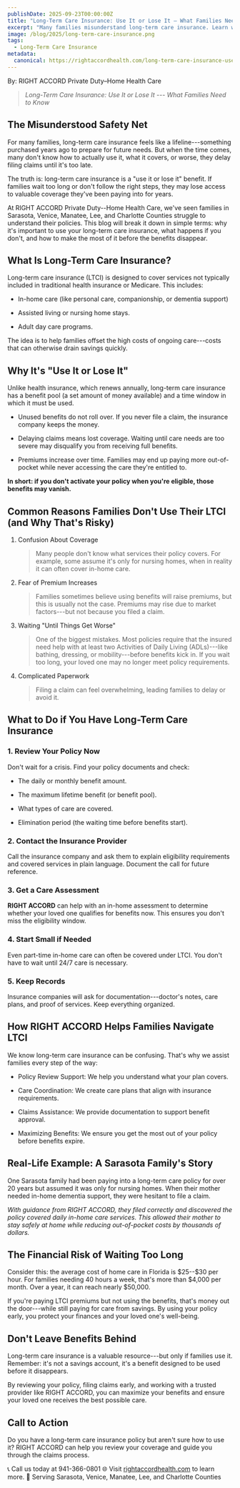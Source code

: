 ```yaml
---
publishDate: 2025-09-23T00:00:00Z
title: "Long-Term Care Insurance: Use It or Lose It — What Families Need to Know"
excerpt: "Many families misunderstand long-term care insurance. Learn why it's important to use benefits before they expire."
image: /blog/2025/long-term-care-insurance.png
tags:
  - Long-Term Care Insurance
metadata:
  canonical: https://rightaccordhealth.com/long-term-care-insurance-use-it-or-lose-it
---
```

By: RIGHT ACCORD Private Duty–Home Health Care

> *Long-Term Care Insurance: Use It or Lose It --- What Families Need
> to Know*

## The Misunderstood Safety Net

For many families, long-term care insurance feels like a
lifeline---something purchased years ago to prepare for future needs.
But when the time comes, many don't know how to actually use it, what it
covers, or worse, they delay filing claims until it's too late.

The truth is: long-term care insurance is a "use it or lose it"
benefit. If families wait too long or don't follow the right steps, they
may lose access to valuable coverage they've been paying into for
years.

At RIGHT ACCORD Private Duty--Home Health Care, we've seen families in
Sarasota, Venice, Manatee, Lee, and Charlotte Counties struggle to
understand their policies. This blog will break it down in simple terms:
why it's important to use your long-term care insurance, what happens if
you don't, and how to make the most of it before the benefits
disappear.

## What Is Long-Term Care Insurance?

Long-term care insurance (LTCI) is designed to cover services not
typically included in traditional health insurance or Medicare. This
includes:

-   In-home care (like personal care, companionship, or dementia
support)

-   Assisted living or nursing home stays.

-   Adult day care programs.

The idea is to help families offset the high costs of ongoing
care---costs that can otherwise drain savings quickly.

## Why It's "Use It or Lose It"

Unlike health insurance, which renews annually, long-term care
insurance has a benefit pool (a set amount of money available) and a
time window in which it must be used.

-   Unused benefits do not roll over. If you never file a claim, the insurance company keeps the money.

-   Delaying claims means lost coverage. Waiting until care needs are too severe may disqualify you from receiving full benefits.

-   Premiums increase over time. Families may end up paying more out-of-pocket while never accessing the care they're entitled to.

**In short: if you don't activate your policy when you're eligible, those benefits may vanish.**

## Common Reasons Families Don't Use Their LTCI (and Why That's Risky)

1.  Confusion About Coverage
    > Many people don't know what services their policy covers. For
    > example, some assume it's only for nursing homes, when in reality
    > it can often cover in-home care.
    >

2.  Fear of Premium Increases
    > Families sometimes believe using benefits will raise premiums, but
    > this is usually not the case. Premiums may rise due to market
    > factors---but not because you filed a claim.

3.  Waiting "Until Things Get Worse"
    > One of the biggest mistakes. Most policies require that the
    > insured need help with at least two Activities of Daily Living
    > (ADLs)---like bathing, dressing, or mobility---before benefits
    > kick in. If you wait too long, your loved one may no longer meet
    > policy requirements.
    >

4.  Complicated Paperwork
    > Filing a claim can feel overwhelming, leading families to delay or
    > avoid it.
    >

## What to Do if You Have Long-Term Care Insurance

### 1. Review Your Policy Now

Don't wait for a crisis. Find your policy documents and check:

-   The daily or monthly benefit amount.

-   The maximum lifetime benefit (or benefit pool).

-   What types of care are covered.

-   Elimination period (the waiting time before benefits start).

### 2. Contact the Insurance Provider

Call the insurance company and ask them to explain eligibility
requirements and covered services in plain language. Document the call
for future reference.

### 3. Get a Care Assessment

**RIGHT ACCORD** can help with an in-home assessment to determine whether
your loved one qualifies for benefits now. This ensures you don't miss
the eligibility window.

### 4. Start Small if Needed

Even part-time in-home care can often be covered under LTCI. You don't
have to wait until 24/7 care is necessary.

### 5. Keep Records

Insurance companies will ask for documentation---doctor's notes, care
plans, and proof of services. Keep everything organized.

## How RIGHT ACCORD Helps Families Navigate LTCI

We know long-term care insurance can be confusing. That's why we
assist families every step of the way:

-   Policy Review Support: We help you understand what your plan covers.

-   Care Coordination: We create care plans that align with insurance requirements.

-   Claims Assistance: We provide documentation to support benefit approval.

-   Maximizing Benefits: We ensure you get the most out of your policy before benefits expire.

## Real-Life Example: A Sarasota Family's Story

One Sarasota family had been paying into a long-term care policy for
over 20 years but assumed it was only for nursing homes. When their
mother needed in-home dementia support, they were hesitant to file a
claim.

*With guidance from RIGHT ACCORD, they filed correctly and discovered
the policy covered daily in-home care services. This allowed their
mother to stay safely at home while reducing out-of-pocket costs by
thousands of dollars.*

## The Financial Risk of Waiting Too Long

Consider this: the average cost of home care in Florida is \$25--\$30
per hour. For families needing 40 hours a week, that's more than \$4,000
per month. Over a year, it can reach nearly \$50,000.

If you're paying LTCI premiums but not using the benefits, that's
money out the door---while still paying for care from savings. By using
your policy early, you protect your finances and your loved one's
well-being.

## Don't Leave Benefits Behind

Long-term care insurance is a valuable resource---but only if families
use it. Remember: it's not a savings account, it's a benefit designed to
be used before it disappears.

By reviewing your policy, filing claims early, and working with a
trusted provider like RIGHT ACCORD, you can maximize your benefits and
ensure your loved one receives the best possible care.

## Call to Action

Do you have a long-term care insurance policy but aren't sure how to
use it? RIGHT ACCORD can help you review your coverage and guide you
through the claims process.

📞 Call us today at 941-366-0801
🌐 Visit [rightaccordhealth.com](https://rightaccordhealth.com) to learn more.
📍 Serving Sarasota, Venice, Manatee, Lee, and Charlotte Counties

